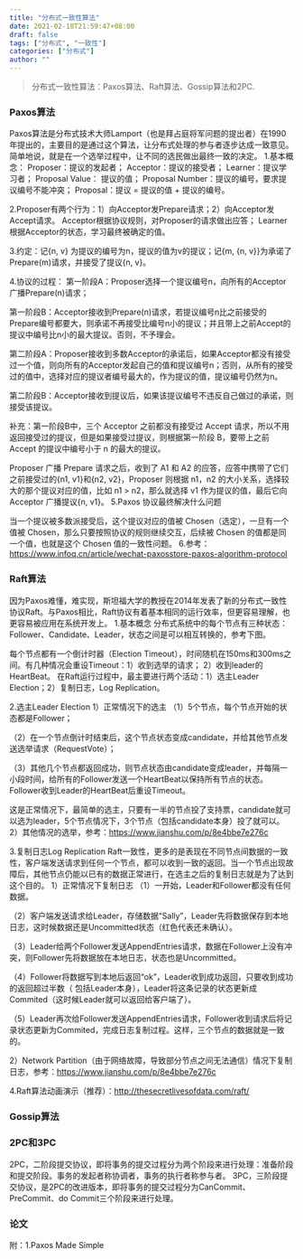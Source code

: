 ```yaml
---
title: "分布式一致性算法"
date: 2021-02-18T21:59:47+08:00
draft: false
tags: ["分布式", "一致性"]
categories: ["分布式"]
author: ""
---
```


> 分布式一致性算法：Paxos算法、Raft算法、Gossip算法和2PC.

### Paxos算法
Paxos算法是分布式技术大师Lamport（也是拜占庭将军问题的提出者）在1990年提出的，主要目的是通过这个算法，让分布式处理的参与者逐步达成一致意见。简单地说，就是在一个选举过程中，让不同的选民做出最终一致的决定。
1.基本概念：
Proposer：提议的发起者；
Acceptor：提议的接受者；
Learner：提议学习者；
Proposal Value： 提议的值；
Proposal Number：提议的编号，要求提议编号不能冲突；
Proposal：提议 = 提议的值 +  提议的编号。

2.Proposer有两个行为：1）向Acceptor发Prepare请求；2）向Acceptor发Accept请求。
Acceptor根据协议规则，对Proposer的请求做出应答；
Learner根据Acceptor的状态，学习最终被确定的值。

3.约定：记{n, v} 为提议的编号为n，提议的值为v的提议；记{m,  {n, v}}为承诺了Prepare(m)请求，并接受了提议{n, v}。

4.协议的过程：
第一阶段A：Proposer选择一个提议编号n，向所有的Acceptor广播Prepare(n)请求；

第一阶段B：Acceptor接收到Prepare(n)请求，若提议编号n比之前接受的Prepare编号都要大，则承诺不再接受比编号n小的提议；并且带上之前Accept的提议中编号比n小的最大提议。否则，不予理会。

第二阶段A：Proposer接收到多数Acceptor的承诺后，如果Acceptor都没有接受过一个值，则向所有的Acceptor发起自己的值和提议编号n；否则，从所有的接受过的值中，选择对应的提议者编号最大的，作为提议的值，提议编号仍然为n。

第二阶段B：Acceptor接收到提议后，如果该提议编号不违反自己做过的承诺，则接受该提议。


补充：第一阶段B中，三个 Acceptor 之前都没有接受过 Accept 请求，所以不用返回接受过的提议，但是如果接受过提议，则根据第一阶段 B，要带上之前 Accept 的提议中编号小于 n 的最大的提议。

Proposer 广播 Prepare 请求之后，收到了 A1 和 A2 的应答，应答中携带了它们之前接受过的{n1, v1}和{n2, v2}，Proposer 则根据 n1，n2 的大小关系，选择较大的那个提议对应的值，比如 n1 > n2，那么就选择 v1 作为提议的值，最后它向 Acceptor 广播提议{n, v1}。
5.Paxos 协议最终解决什么问题

当一个提议被多数派接受后，这个提议对应的值被 Chosen（选定），一旦有一个值被 Chosen，那么只要按照协议的规则继续交互，后续被 Chosen 的值都是同一个值，也就是这个 Chosen 值的一致性问题。
6.参考： https://www.infoq.cn/article/wechat-paxosstore-paxos-algorithm-protocol

### Raft算法
因为Paxos难懂，难实现，斯坦福大学的教授在2014年发表了新的分布式一致性协议Raft。与Paxos相比，Raft协议有着基本相同的运行效率，但更容易理解，也更容易被应用在系统开发上。
1.基本概念
分布式系统中的每个节点有三种状态：Follower、Candidate、Leader，状态之间是可以相互转换的，参考下图。

每个节点都有一个倒计时器（Election Timeout），时间随机在150ms和300ms之间。有几种情况会重设Timeout：1）收到选举的请求； 2）收到leader的HeartBeat。
在Raft运行过程中，最主要进行两个活动：1）选主Leader Election；2）复制日志，Log Replication。

2.选主Leader Election
1）正常情况下的选主
（1）5个节点，每个节点开始的状态都是Follower；

（2）在一个节点倒计时结束后，这个节点状态变成candidate，并给其他节点发送选举请求（RequestVote）；

（3）其他几个节点都返回成功，则节点状态由candidate变成leader，并每隔一小段时间，给所有的Follower发送一个HeartBeat以保持所有节点的状态。Follower收到Leader的HeartBeat后重设Timeout。

这是正常情况下，最简单的选主，只要有一半的节点投了支持票，candidate就可以选为leader，5个节点情况下，3个节点（包括candidate本身）投了就可以。
2）其他情况的选举，参考：https://www.jianshu.com/p/8e4bbe7e276c

3.复制日志Log Replication
Raft一致性，更多的是表现在不同节点间数据的一致性，客户端发送请求到任何一个节点，都可以收到一致的返回。当一个节点出现故障后，其他节点仍能以已有的数据正常进行，在选主之后的复制日志就是为了达到这个目的。
1）正常情况下复制日志
（1）一开始，Leader和Follower都没有任何数据。

（2）客户端发送请求给Leader，存储数据“Sally”，Leader先将数据保存到本地日志，这时候数据还是Uncommitted状态（红色代表还未确认）。

（3）Leader给两个Follower发送AppendEntries请求，数据在Follower上没有冲突，则Follower先将数据放在本地日志，状态也是Uncommitted。

（4）Follower将数据写到本地后返回“ok”，Leader收到成功返回，只要收到成功的返回超过半数（ 包括Leader本身），Leader将这条记录的状态更新成Commited（这时候Leader就可以返回给客户端了）。

（5）Leader再次给Follower发送AppendEntries请求，Follower收到请求后将记录状态更新为Commited，完成日志复制过程。这样，三个节点的数据就是一致的。

2）Network Partition（由于网络故障，导致部分节点之间无法通信）情况下复制日志，参考：https://www.jianshu.com/p/8e4bbe7e276c

4.Raft算法动画演示（推荐）：http://thesecretlivesofdata.com/raft/

### Gossip算法

### 2PC和3PC
2PC，二阶段提交协议，即将事务的提交过程分为两个阶段来进行处理：准备阶段和提交阶段。事务的发起者称协调者，事务的执行者称参与者。
3PC，三阶段提交协议，是2PC的改进版本，即将事务的提交过程分为CanCommit、PreCommit、do Commit三个阶段来进行处理。

### 论文
附：1.Paxos Made Simple